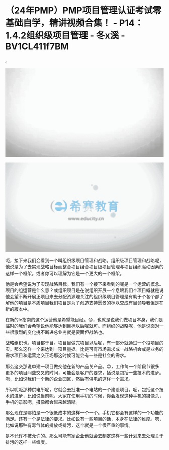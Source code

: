 # （24年PMP）PMP项目管理认证考试零基础自学，精讲视频合集！ - P14：1.4.2组织级项目管理 - 冬x溪 - BV1CL411f7BM

。

![](img/b066b9113aab7058d6b96530aee8bdc3_1.png)

![](img/b066b9113aab7058d6b96530aee8bdc3_2.png)

呃，接下来我们会看到一个叫组织级项目管理和战略。组织级项目管理和战略呢，他说是为了去实现战略目标而整合项目组合项目级项目管理与项目组织驱动因素的这样一个框架。或者你可以理解为它是一个更大的一个框架。

他是会希望说为了实现战略目标。我们有一个接下来看到的呢是一个运营的概念。项目的组运营是什么意？或组织项目是在说组织开展一个息跟我们个项目概就是说他会望不断开展正项目来去分配资源理关注的组织级项目管理是有助于个各个都了解他的项目是本质项目我们项目是为了创造支持愿景的标以交成有目领导我但是在新的版本中。

在新的le指南的这个运营他是希望能目经。😊，也就是说我们做项目本身，我们是临时的我们会希望说他能够达到目标以后呢就可。而组织的战略呢，他是说面对一些很激烈的变化挑不断进总业务就是要面但战略也。

战略组织也。项目都于目。项目目做完项目以后呢，有一部分就通过一个投项目的实。那么这样一个来达到一项目量据。比是可有市场需求或一战略机会或是业务的需求项目和运营之交正场那这时候可能会有一些是社会的需求。

那么这交那说单建一项目做交他在新的产品关产品。😊，工作每一个阶段节很多更多的项目间些交叉的时间，可能会是客户的要求，括说是包括一些技术的进步。呃，比如说我们一个新的企业园区，然后有供电的这样一个需求。

所以呢呃那种供电所呢，它就会去批准一个电站的一个建设项目。呃，包括这个技术的进步，比如说当前呃，大家在使用手机的时候，你会发现这种手机的摄像头，手机的录影呃，摄像都会越来越清晰。

那么现在是哪怕是一个很低成本的这样一个一个。手机它都会有这样的一个功能的满足。还有一个是法律的要求。比如说有一些项目的话，本身在法律的维度。嗯，比如说那种有毒气体的排放或排污，这个就是一个很严重的事情。

是不允许不被允许的。那么可能有家企业他就会去制定这样一些计划来去处理关于排污的这样一些维度。